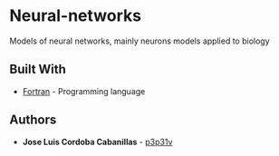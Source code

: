 # Neural-networks
Models of neural networks, mainly neurons models applied to biology
## Built With
* [Fortran](https://www.python.org/downloads/) - Programming language

## Authors

* **Jose Luis Cordoba Cabanillas** - [p3p31v](https://github.com/p3p31v)

